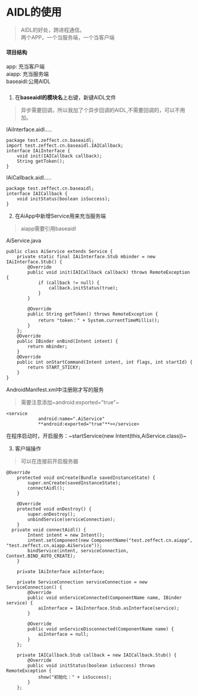 # AIDL的使用   
> AIDL的好处，跨进程通信。    
> 两个APP，一个当服务端，一个当客户端     

####  项目结构     
app:     充当客户端    
aiapp:   充当服务端    
baseaidl:公用AIDL    

###     
1. 在**baseaidl的模块名**上右键，新键AIDL文件    
> 异步需要回调，所以我加了个异步回调的AIDL,不需要回调的，可以不用加。    

IAiInterface.aidl.....     
```
package test.zeffect.cn.baseaidl;
import test.zeffect.cn.baseaidl.IAICallback;
interface IAiInterface {
    void init(IAICallback callback);
    String getToken();
}
```   
IAiCallback.aidl.....
```
package test.zeffect.cn.baseaidl;
interface IAICallback {
    void initStatus(boolean isSuccess);
}
```    

2.  在AiApp中新增Service用来充当服务端    
> aiapp需要引用baseaidl   

AiService.java    
```
public class AiService extends Service {
    private static final IAiInterface.Stub mbinder = new IAiInterface.Stub() {
        @Override
        public void init(IAICallback callback) throws RemoteException {
            if (callback != null) {
                callback.initStatus(true);
            }
        }

        @Override
        public String getToken() throws RemoteException {
            return "token：" + System.currentTimeMillis();
        }
    };
    @Override
    public IBinder onBind(Intent intent) {
        return mbinder;
    }
    @Override
    public int onStartCommand(Intent intent, int flags, int startId) {
        return START_STICKY;
    }
}
```    
AndroidManifest.xml中注册刚才写的服务   
> 需要注意添加~android:exported="true"~     
```
<service
            android:name=".AiService"
            **android:exported="true"**></service>
```    
在程序启动时，开启服务：~startService(new Intent(this,AiService.class))~   

3. 客户端操作    
> 可以在连接前开启服务器     
```
@Override
    protected void onCreate(Bundle savedInstanceState) {
        super.onCreate(savedInstanceState);
        connectAidl();
    }

    @Override
    protected void onDestroy() {
        super.onDestroy();
        unbindService(serviceConnection);
    }
  private void connectAidl() {
        Intent intent = new Intent();
        intent.setComponent(new ComponentName("test.zeffect.cn.aiapp", "test.zeffect.cn.aiapp.AiService"));
        bindService(intent, serviceConnection, Context.BIND_AUTO_CREATE);
    }

    private IAiInterface aiInterface;

    private ServiceConnection serviceConnection = new ServiceConnection() {
        @Override
        public void onServiceConnected(ComponentName name, IBinder service) {
            aiInterface = IAiInterface.Stub.asInterface(service);
        }

        @Override
        public void onServiceDisconnected(ComponentName name) {
            aiInterface = null;
        }
    };

    private IAICallback.Stub callback = new IAICallback.Stub() {
        @Override
        public void initStatus(boolean isSuccess) throws RemoteException {
            show("初始化：" + isSuccess);
        }
    };
```    
